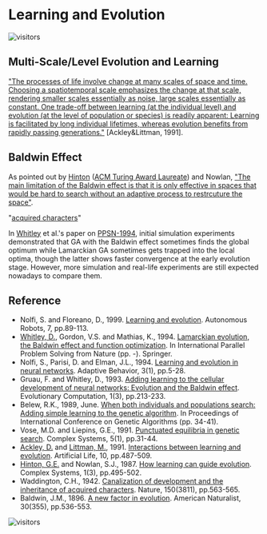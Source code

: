 # Learning and Evolution

![visitors](https://visitor-badge.laobi.icu/badge?page_id=Evolutionary-Intelligence.ECAMP-LAE)

## Multi-Scale/Level Evolution and Learning

["The processes of life involve change at many scales of space and time. Choosing a spatiotemporal scale emphasizes the change at that scale, rendering smaller scales essentially as noise, large scales essentially as constant. One trade-off between learning (at the individual level) and evolution (at the level of population or species) is readily apparent: Learning is facilitated by long individual lifetimes, whereas evolution benefits from rapidly passing generations."](https://www.amazon.com/Artificial-INSTITUTE-SCIENCES-COMPLEXITY-PROCEEDINGS/dp/0201525712) [Ackley&Littman, 1991].

## Baldwin Effect

As pointed out by [Hinton](http://www.cs.toronto.edu/~hinton/) ([ACM Turing Award Laureate](https://amturing.acm.org/award_winners/hinton_4791679.cfm)) and Nowlan, ["The main limitation of the Baldwin effect is that it is only effective in spaces that would be hard to search without an adaptive process to restrcuture the space"](https://www.cs.toronto.edu/~hinton/absps/baldwin.pdf).

"[acquired characters](https://www.journals.uchicago.edu/doi/pdf/10.1086/276428)"

In [Whitley]() et al.'s paper on [PPSN-1994](), initial simulation experiments demonstrated that GA with
the Baldwin effect sometimes finds the global optimum while Lamarckian GA sometimes gets trapped into
the local optima, though the latter shows faster convergence at the early evolution stage. However, more
simulation and real-life experiments are still expected nowadays to compare them.

## Reference

* Nolfi, S. and Floreano, D., 1999.
  [Learning and evolution]().
  Autonomous Robots, 7, pp.89-113.
* [Whitley, D.](), Gordon, V.S. and Mathias, K., 1994.
  [Lamarckian evolution, the Baldwin effect and function optimization]().
  In International Parallel Problem Solving from Nature (pp. -). Springer.
* Nolfi, S., Parisi, D. and Elman, J.L., 1994.
  [Learning and evolution in neural networks]().
  Adaptive Behavior, 3(1), pp.5-28.
* Gruau, F. and Whitley, D., 1993.
  [Adding learning to the cellular development of neural networks: Evolution and the Baldwin effect]().
  Evolutionary Computation, 1(3), pp.213-233.
* Belew, R.K., 1989, June.
  [When both individuals and populations search: Adding simple learning to the genetic algorithm]().
  In Proceedings of International Conference on Genetic Algorithms (pp. 34-41).
* Vose, M.D. and Liepins, G.E., 1991.
  [Punctuated equilibria in genetic search]().
  Complex Systems, 5(1), pp.31-44.
* [Ackley, D.]() and [Littman, M.](), 1991.
  [Interactions between learning and evolution](https://www.amazon.com/Artificial-INSTITUTE-SCIENCES-COMPLEXITY-PROCEEDINGS/dp/0201525712).
  Artificial Life, 10, pp.487-509.
* [Hinton, G.E.]() and Nowlan, S.J., 1987.
  [How learning can guide evolution](https://www.cs.toronto.edu/~hinton/absps/baldwin.pdf).
  Complex Systems, 1(3), pp.495-502.
* Waddington, C.H., 1942.
  [Canalization of development and the inheritance of acquired characters]().
  Nature, 150(3811), pp.563-565.
* Baldwin, J.M., 1896.
  [A new factor in evolution](https://www.journals.uchicago.edu/doi/pdf/10.1086/276428).
  American Naturalist, 30(355), pp.536-553.

![visitors](https://visitor-badge.laobi.icu/badge?page_id=Evolutionary-Intelligence.ECAMP)
